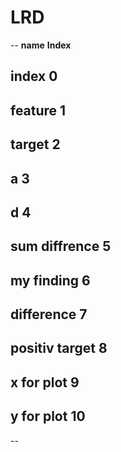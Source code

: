 # LRD
--
<b>name</b>       <b>Index</b><br>
## index             0
## feature           1
## target            2
## a                 3
## d                 4
## sum diffrence     5
## my finding        6
## difference        7
## positiv target    8
## x for plot        9
## y for plot        10
--
